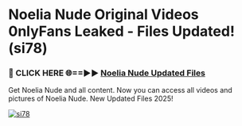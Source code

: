 # Noelia Nude Original Videos 0nlyFans Leaked - Files Updated! (si78)

<h3>🔴 CLICK HERE 🌐==►► <a href="https://tinyurl.com/5h6xmrr3" rel="nofollow">Noelia Nude Updated Files</a></h3>

Get Noelia Nude and all content. Now you can access all videos and pictures of Noelia Nude. New Updated Files 2025!

[![si78](https://i.imgur.com/KVD873Z.gif)](https://tinyurl.com/5h6xmrr3)
